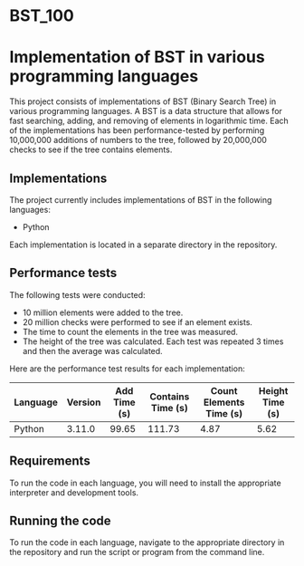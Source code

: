 # BST_100

# Implementation of BST in various programming languages

This project consists of implementations of BST (Binary Search Tree) in various programming languages. A BST is a data structure that allows for fast searching, adding, and removing of elements in logarithmic time. Each of the implementations has been performance-tested by performing 10,000,000 additions of numbers to the tree, followed by 20,000,000 checks to see if the tree contains elements.

## Implementations

The project currently includes implementations of BST in the following languages:

- Python

Each implementation is located in a separate directory in the repository.

## Performance tests

The following tests were conducted:

- 10 million elements were added to the tree.
- 20 million checks were performed to see if an element exists.
- The time to count the elements in the tree was measured.
- The height of the tree was calculated.
  Each test was repeated 3 times and then the average was calculated.

Here are the performance test results for each implementation:

| Language | Version | Add Time (s) | Contains Time (s) | Count Elements Time (s) | Height Time (s) |
| -------- | ------- | ------------ | ----------------- | ----------------------- | --------------- |
| Python   | 3.11.0  | 99.65        | 111.73            | 4.87                    | 5.62            |

## Requirements

To run the code in each language, you will need to install the appropriate interpreter and development tools.

## Running the code

To run the code in each language, navigate to the appropriate directory in the repository and run the script or program from the command line.
